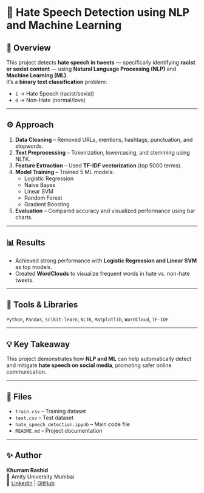 # 🧠 Hate Speech Detection using NLP and Machine Learning

## 📘 Overview
This project detects **hate speech in tweets** — specifically identifying **racist or sexist content** — using **Natural Language Processing (NLP)** and **Machine Learning (ML)**.  
It’s a **binary text classification** problem:  
- `1` → Hate Speech (racist/sexist)  
- `0` → Non-Hate (normal/love)

---

## ⚙️ Approach
1. **Data Cleaning** – Removed URLs, mentions, hashtags, punctuation, and stopwords.  
2. **Text Preprocessing** – Tokenization, lowercasing, and stemming using NLTK.  
3. **Feature Extraction** – Used **TF-IDF vectorization** (top 5000 terms).  
4. **Model Training** – Trained 5 ML models:
   - Logistic Regression  
   - Naive Bayes  
   - Linear SVM  
   - Random Forest  
   - Gradient Boosting  
5. **Evaluation** – Compared accuracy and visualized performance using bar charts.

---

## 📊 Results
- Achieved strong performance with **Logistic Regression and Linear SVM** as top models.  
- Created **WordClouds** to visualize frequent words in hate vs. non-hate tweets.

---

## 🧩 Tools & Libraries
`Python`, `Pandas`, `Scikit-learn`, `NLTK`, `Matplotlib`, `WordCloud`, `TF-IDF`

---

## 💡 Key Takeaway
This project demonstrates how **NLP and ML** can help automatically detect and mitigate **hate speech on social media**, promoting safer online communication.

---

## 📁 Files
- `train.csv` – Training dataset  
- `test.csv` – Test dataset  
- `hate_speech_detection.ipynb` – Main code file  
- `README.md` – Project documentation

---

## ✨ Author
**Khurram Rashid**  
📍 Amity University Mumbai  
🔗 [LinkedIn](https://www.linkedin.com/in/khurram-rashid/) | [GitHub](https://github.com/KhurramRashid6893)
